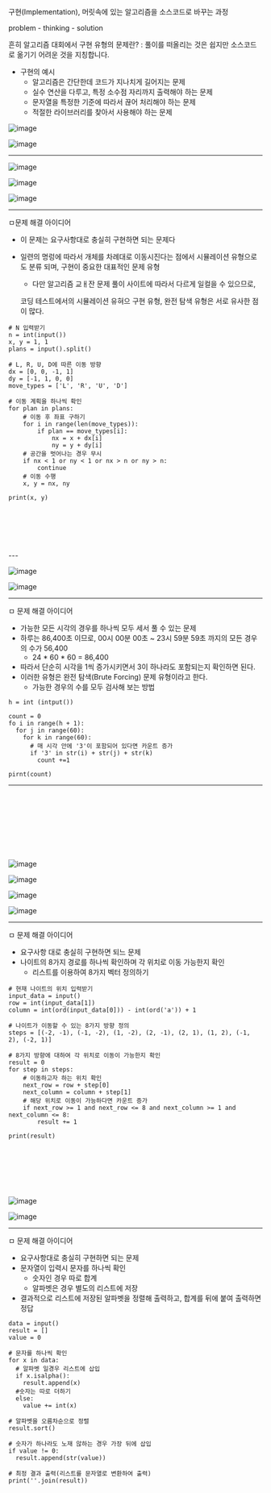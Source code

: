 구현(Implementation), 머릿속에 있는 알고리즘을 소스코드로 바꾸는 과정

problem - thinking - solution

흔히 알고리즘 대회에서 구현 유형의 문제란?
: 풀이를 떠올리는 것은 쉽지만 소스코드로 옮기기 어려운 것을 지칭합니다.

- 구현의 예시
  - 알고리즘은 간단한데 코드가 지나치게 길어지는 문제
  - 실수 연산을 다루고, 특정 소수점 자리까지 출력해야 하는 문제
  - 문자열을 특정한 기준에 따라서 끊어 처리해야 하는 문제
  - 적절한 라이브러리를 찾아서 사용해야 하는 문제


![image](https://user-images.githubusercontent.com/62640332/150795157-6a06fb3a-01d8-4479-b039-5782727e23f5.png)


![image](https://user-images.githubusercontent.com/62640332/150795419-29733dc3-e8ba-4c0f-8b6b-ffc54728c171.png)

---

![image](https://user-images.githubusercontent.com/62640332/150795779-ebba6deb-cd56-4845-9e84-c4a41bed05b5.png)

![image](https://user-images.githubusercontent.com/62640332/150796017-fd91eff4-ee10-4496-a911-cc65c994a293.png)


![image](https://user-images.githubusercontent.com/62640332/150796106-962197e7-a844-464a-b84f-9bb7b3c4eb6b.png)

---

ㅁ문제 해결 아이디어

- 이 문제는 요구사항대로 충실히 구현하면 되는 문제다
- 일련의 명렁에 따라서 개체를 차례대로 이동시진다는 점에서 시뮬레이션 유형으로도 분류 되며, 구현이 중요한 대표적인 문제 유형
  - 다만 알고리즘 교ㅐ잔 문제 풀이 사이트에 따라서 다르게 일컬을 수 있으므로, 
  
  코딩 테스트에서의 시뮬레이션 유혀으 구현 유형, 완전 탐색 유형은 서로 유사한 점이 많다.

```
# N 입력받기
n = int(input())
x, y = 1, 1
plans = input().split()

# L, R, U, D에 따른 이동 방향
dx = [0, 0, -1, 1]
dy = [-1, 1, 0, 0]
move_types = ['L', 'R', 'U', 'D']

# 이동 계획을 하나씩 확인
for plan in plans:
    # 이동 후 좌표 구하기
    for i in range(len(move_types)):
        if plan == move_types[i]:
            nx = x + dx[i]
            ny = y + dy[i]
    # 공간을 벗어나는 경우 무시
    if nx < 1 or ny < 1 or nx > n or ny > n:
        continue
    # 이동 수행
    x, y = nx, ny

print(x, y)

```
<br>
<br>
<br>
<br>
<br>
---

 
![image](https://user-images.githubusercontent.com/62640332/150796871-5f596e29-eedb-492e-a37b-6a497eb2c52e.png)


![image](https://user-images.githubusercontent.com/62640332/150796961-b759085e-4441-4770-8a10-51ed3aa6fc8d.png)

---
ㅁ 문제 해결 아이디어

- 가능한 모든 시각의 경우를 하나씩  모두 세서 풀 수 있는 문제
- 하루는 86,400초 이므로, 00시 00분 00초 ~ 23시 59분 59초 까지의 모든 경우의 수가 56,400
  - 24 * 60 * 60 = 86,400
- 따라서 단순히 시각을 1씩 증가시키면서 3이 하나라도 포함되는지 확인하면 된다.
- 이러한 유형은 완전 탐색(Brute Forcing) 문제 유형이라고 한다.
  - 가능한 경우의 수를 모두 검사해 보는 방법

```
h = int (intput())

count = 0
fo i in range(h + 1):
  for j in range(60):
    for k in range(60):
      # 매 시각 안에 '3'이 포함되어 있다면 카운트 증가
      if '3' in str(i) + str(j) + str(k)
        count +=1

pirnt(count)
```
---

<br>
<br>
<br>
<br>
<br>
<br>
<br>

![image](https://user-images.githubusercontent.com/62640332/150797715-e803ab5f-9f30-4e8b-b09c-12bf7aacd259.png)

![image](https://user-images.githubusercontent.com/62640332/150797806-a741bc56-87d1-4613-bb86-32424acf6f7d.png)

![image](https://user-images.githubusercontent.com/62640332/150797935-a9f7f41d-a614-4f55-927c-2ec391359bdc.png)

![image](https://user-images.githubusercontent.com/62640332/150797973-f4b82d0d-0136-429a-8e14-048b2756f103.png)

---

ㅁ 문제 해결 아이디어

- 요구사항 대로 충실히 구현하면 되느 문제
- 나이트의 8가지 경로를 하나씩 확인하며 각 위치로 이동 가능한지 확인
  - 리스트를 이용하여 8가지 벡터 정의하기


```
# 현재 나이트의 위치 입력받기
input_data = input()
row = int(input_data[1])
column = int(ord(input_data[0])) - int(ord('a')) + 1

# 나이트가 이동할 수 있는 8가지 방향 정의
steps = [(-2, -1), (-1, -2), (1, -2), (2, -1), (2, 1), (1, 2), (-1, 2), (-2, 1)]

# 8가지 방향에 대하여 각 위치로 이동이 가능한지 확인
result = 0
for step in steps:
    # 이동하고자 하는 위치 확인
    next_row = row + step[0]
    next_column = column + step[1]
    # 해당 위치로 이동이 가능하다면 카운트 증가
    if next_row >= 1 and next_row <= 8 and next_column >= 1 and next_column <= 8:
        result += 1

print(result)

```

<br>
<br>
<br>
<br>
<br>

![image](https://user-images.githubusercontent.com/62640332/150798478-002737b7-5bfd-4467-a648-479ce640e472.png)

![image](https://user-images.githubusercontent.com/62640332/150798659-193e5880-4371-4185-ae24-0ca611bbd737.png)

---
ㅁ 문제 해결 아이디어

- 요구사항대로 충실히 구현하면 되는 문제
- 문자열이 입력시 문자를 하나씩 확인
  - 숫자인 경우 따로 합계
  - 알파벳은 경우 별도의 리스트에 저장
- 결과적으로 리스트에 저장된 알파벳을 정렬해 출력하고, 합계를 뒤에 붙여 출력하면 정답

```
data = input()
result = []
value = 0

# 문자를 하나씩 확인
for x in data:
  # 알파벳 일경우 리스트에 삽입
  if x.isalpha():
    result.append(x)
  #숫자는 따로 더하기
  else:
    value += int(x)

# 알파벳을 오름차순으로 정렬
result.sort()

# 숫자가 하나라도 노재 않하는 경우 가장 뒤에 삽입
if value != 0:
  result.append(str(value))

# 최정 결과 출력(리스트를 문자열로 변환하여 출력)
print(''.join(result))
```